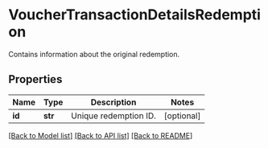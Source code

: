 # VoucherTransactionDetailsRedemption

Contains information about the original redemption.

## Properties

Name | Type | Description | Notes
------------ | ------------- | ------------- | -------------
**id** | **str** | Unique redemption ID. | [optional] 

[[Back to Model list]](../README.md#documentation-for-models) [[Back to API list]](../README.md#documentation-for-api-endpoints) [[Back to README]](../README.md)


